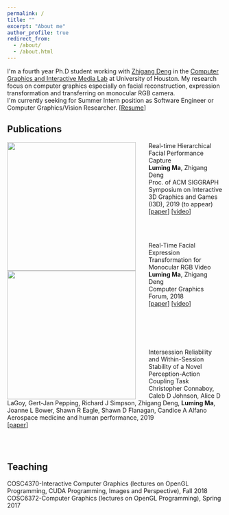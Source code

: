 ```yaml
---
permalink: /
title: ""
excerpt: "About me"
author_profile: true
redirect_from: 
  - /about/
  - /about.html
---
```


I'm a fourth year Ph.D student working with [Zhigang Deng](http://graphics.cs.uh.edu/zdeng/) in the [Computer Graphics and Interactive Media Lab](http://graphics.cs.uh.edu/) at University of Houston. My research focus on computer graphics especially on facial reconstruction, expression transformation and transferring on monocular RGB camera.  
I'm currently seeking for Summer Intern position as Software Engineer or Computer Graphics/Vision Researcher. [[Resume](https://lumingma.github.io/files/Resume_LMA.pdf)]

## Publications
<img src="https://lumingma.github.io/images/I3D-2019-face-capture.jpg" width="300px" align="left" style="margin-right: 30px"/>

Real-time Hierarchical Facial Performance Capture  
**Luming Ma**, Zhigang Deng  
Proc. of ACM SIGGRAPH Symposium on Interactive 3D Graphics and Games (I3D), 2019 (to appear)  
[[paper](https://lumingma.github.io/files/Real_time_Hierarchical_Facial_Performance_Capture.pdf)] [[video](https://youtu.be/KGm8TdrZRkk)]

<br><br>

<img src="https://lumingma.github.io/images/neutral2happy.png" width="300px" align="left" style="margin-right: 30px"/>

Real-Time Facial Expression Transformation for Monocular RGB Video  
**Luming Ma**, Zhigang Deng  
Computer Graphics Forum, 2018  
[[paper](https://lumingma.github.io/files/real-time-facial-transformation-for-monocular-rgb-video-final.pdf)] [[video](https://youtu.be/ocKJP1xzDEk)]

<br><br><br><br>  

Intersession Reliability and Within-Session Stability of a Novel Perception-Action Coupling Task  
Christopher Connaboy, Caleb D Johnson, Alice D LaGoy, Gert-Jan Pepping, Richard J Simpson, Zhigang Deng, **Luming Ma**, Joanne L Bower, Shawn R Eagle, Shawn D Flanagan, Candice A Alfano  
Aerospace medicine and human performance, 2019  
[[paper](https://doi.org/10.3357/AMHP.5190.2019)]

<br><br>

## Teaching
COSC4370-Interactive Computer Graphics (lectures on OpenGL Programming, CUDA Programming, Images and Perspective), Fall 2018  
COSC6372-Computer Graphics (lectures on OpenGL Programming), Spring 2017
